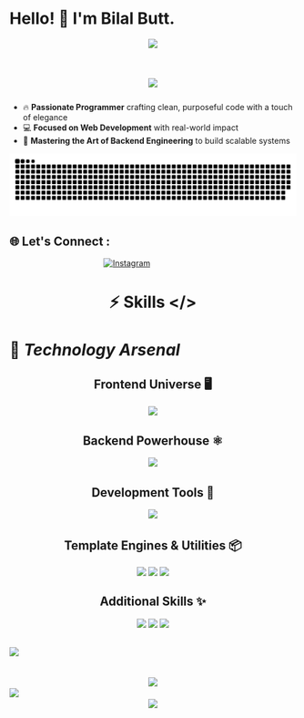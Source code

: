 # Hello! 👋 I'm Bilal Butt.

<div align="center"> 
<img src="https://capsule-render.vercel.app/api?type=venom&color=0:667eea,50:764ba2,100:f093fb&height=300&section=header&text=Bilal%20Butt&fontSize=90&fontAlignY=35&animation=twinkling&fontColor=FFFFFF&desc=%F0%9F%96%A5%EF%B8%8F%20Full%20Stack%20Developer%20%7C%20Frontend%20Specialist%20%F0%9F%AA%90&descAlignY=55&descSize=19"/> 
</div>

<p>
  <a href="https://github.com/DenverCoder1/readme-typing-svg">
    <h1 align="center">
      <img src="https://readme-typing-svg.herokuapp.com?font=IBM+Plex+Sans&size=35&weight=700&center=true&vCenter=true&color=00F700&width=600&height=70&duration=4000&lines=%3E+Hello+World!;%3E+Welcome+to+my+GitHub+Profile!;%3E+I'm+a+Web+Developer.;%3E+Ready+to+code+..." />
    </h1>
  </a>
</p>

- 🔥 **Passionate Programmer** crafting clean, purposeful code with a touch of elegance
- 💻 **Focused on Web Development** with real-world impact 
- 🎯 **Mastering the Art of Backend Engineering** to build scalable systems                                                                           


<div align="center">
  <picture>
    <source media="(prefers-color-scheme: dark)" srcset="https://raw.githubusercontent.com/platane/platane/output/github-contribution-grid-snake-dark.svg">
    <source media="(prefers-color-scheme: light)" srcset="https://raw.githubusercontent.com/platane/platane/output/github-contribution-grid-snake.svg">
    <img alt="github contribution grid snake animation" src="https://raw.githubusercontent.com/platane/platane/output/github-contribution-grid-snake.svg">
  </picture>
</div>



## 🌐 Let's Connect :
 &nbsp;&nbsp;&nbsp;&nbsp;&nbsp;&nbsp; &nbsp;&nbsp;&nbsp;&nbsp;&nbsp;&nbsp;  &nbsp;&nbsp;&nbsp;&nbsp;&nbsp;&nbsp;  &nbsp;&nbsp;&nbsp;&nbsp;&nbsp;&nbsp;  &nbsp;&nbsp;&nbsp;&nbsp;&nbsp;&nbsp;  &nbsp;&nbsp;&nbsp;&nbsp;&nbsp;&nbsp;  <a href="https://instagram.com/bilalbutt_02" target="_blank">
  <img 
    src="https://img.shields.io/badge/Instagram-%23E4405F.svg?logo=Instagram&logoColor=white" 
    alt="Instagram" 
    style="height: 30px;" 
  />
</a>


<div align="center">
  <h1>⚡ Skills &lt;/&gt;</h1>
</div>





# 🚀 *Technology Arsenal*

<div align="center">

## **Frontend Universe** 🖥️
<p>
  <img src="https://skillicons.dev/icons?i=html,css,js,react,bootstrap,tailwind&theme=dark" />
</p>

## **Backend Powerhouse** ⚛️
<p>
  <img src="https://skillicons.dev/icons?i=nodejs,express,mongodb,postman&theme=dark" />
</p>

## **Development Tools** 🔧
<p>
  <img src="https://skillicons.dev/icons?i=vscode,git,github,npm&theme=dark" />
</p>

## **Template Engines & Utilities** 📦
<p>
  <img src="https://img.shields.io/badge/EJS-B4CA65?style=for-the-badge&logo=ejs&logoColor=black" />
  <img src="https://img.shields.io/badge/RESTful_APIs-FF6B6B?style=for-the-badge&logo=fastapi&logoColor=white" />
  <img src="https://img.shields.io/badge/JSON-000000?style=for-the-badge&logo=json&logoColor=white" />
</p>

## **Additional Skills** ✨
<p>
  <img src="https://img.shields.io/badge/Responsive_Design-4CAF50?style=for-the-badge&logo=css3&logoColor=white" />
  <img src="https://img.shields.io/badge/Version_Control-F05032?style=for-the-badge&logo=git&logoColor=white" />
  <img src="https://img.shields.io/badge/API_Integration-2196F3?style=for-the-badge&logo=swagger&logoColor=white" />
</p>

</div>

<br>





<img src="https://user-images.githubusercontent.com/73097560/115834477-dbab4500-a447-11eb-908a-139a6edaec5c.gif">

<br>
<br>
<br>


<div align="center">
  <img src="https://quotes-github-readme.vercel.app/api?type=horizontal&theme=tokyonight&quote=The%20only%20way%20to%20do%20great%20work%20is%20to%20love%20what%20you%20do&author=Steve%20Jobs" />
</div>


<img src="https://user-images.githubusercontent.com/73097560/115834477-dbab4500-a447-11eb-908a-139a6edaec5c.gif">


<div align="center">
  <img src="https://capsule-render.vercel.app/api?type=waving&color=gradient&customColorList=6,11,20&height=200&section=footer&text=Thanks%20for%20Visiting!&fontSize=50&fontColor=ffffff&animation=twinkling&desc=Keep%20Coding,%20Keep%20Growing!&descSize=16&descAlignY=75" />
</div>



